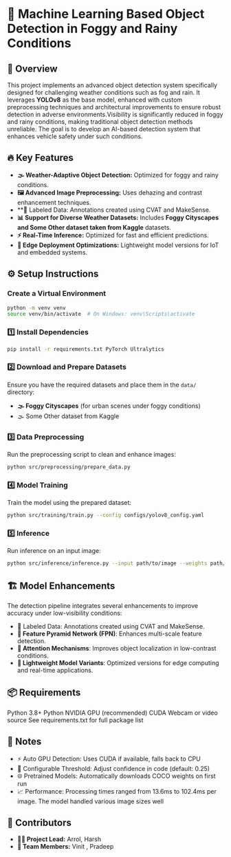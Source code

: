 
# 🚀 Machine Learning Based Object Detection in Foggy and Rainy Conditions

## 🌟 Overview
This project implements an advanced object detection system specifically designed for challenging weather conditions such as fog and rain. It leverages **YOLOv8** as the base model, enhanced with custom preprocessing techniques and architectural improvements to ensure robust detection in adverse environments.Visibility is significantly reduced in foggy and rainy conditions, making traditional object detection methods unreliable. The goal is to develop an AI-based detection system that enhances vehicle safety under such conditions.

## 🔥 Key Features
- **🌫️ Weather-Adaptive Object Detection:** Optimized for foggy and rainy conditions.
- **🖼️ Advanced Image Preprocessing:** Uses dehazing and contrast enhancement techniques.
- **📝 Labeled Data: Annotations created using CVAT and MakeSense.
- **📊 Support for Diverse Weather Datasets:** Includes **Foggy Cityscapes and Some Other dataset taken from Kaggle** datasets.
- **⚡ Real-Time Inference:** Optimized for fast and efficient predictions.
- **📱 Edge Deployment Optimizations:** Lightweight model versions for IoT and embedded systems.

## ⚙️ Setup Instructions
###  Create a Virtual Environment
```bash
python -m venv venv
source venv/bin/activate  # On Windows: venv\Scripts\activate
```

### 1️⃣ Install Dependencies
```bash
pip install -r requirements.txt PyTorch Ultralytics
```

### 2️⃣ Download and Prepare Datasets
Ensure you have the required datasets and place them in the `data/` directory:
- **🌫️ Foggy Cityscapes** (for urban scenes under foggy conditions)
- 🌫️ Some Other dataset from Kaggle
  
###  3️⃣ Data Preprocessing
Run the preprocessing script to clean and enhance images:
```bash
python src/preprocessing/prepare_data.py
```

###  4️⃣ Model Training
Train the model using the prepared dataset:
```bash
python src/training/train.py --config configs/yolov8_config.yaml
```

###  5️⃣ Inference
Run inference on an input image:
```bash
python src/inference/inference.py --input path/to/image --weights path/to/weights
```

## 🏗️ Model Enhancements
The detection pipeline integrates several enhancements to improve accuracy under low-visibility conditions:
- 📝 Labeled Data: Annotations created using CVAT and MakeSense.
- **🔺 Feature Pyramid Network (FPN)**: Enhances multi-scale feature detection.
- **🧠 Attention Mechanisms**: Improves object localization in low-contrast conditions.
- **📱 Lightweight Model Variants**: Optimized versions for edge computing and real-time applications.

## 📦 Requirements
Python 3.8+ Python NVIDIA GPU (recommended) CUDA Webcam or video source See requirements.txt for full package list

## 📝 Notes
- ⚡ Auto GPU Detection: Uses CUDA if available, falls back to CPU
-  🔧 Configurable Threshold: Adjust confidence in code (default: 0.25)
-  🌐 Pretrained Models: Automatically downloads COCO weights on first run
- 📈 Performance: Processing times ranged from 13.6ms to 102.4ms per image. The model handled various image sizes well
  
## 🤝 Contributors
- **👨‍💻 Project Lead:** Arrol, Harsh
- **👥 Team Members:** Vinit , Pradeep



